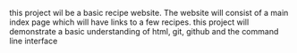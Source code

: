 this project wil be a basic recipe website.
The website will consist of a main index page which will have links to a few recipes. this project will demonstrate a basic understanding of html, git, github and the command line interface